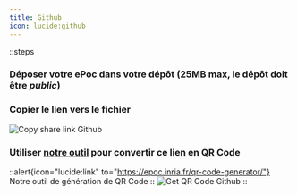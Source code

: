 ```yaml
---
title: Github
icon: lucide:github
---
```


::steps
### Déposer votre ePoc dans votre dépôt (25MB max, le dépôt doit être *public*)
### Copier le lien vers le fichier
![Copy share link Github](images/share-github.png)
### Utiliser [notre outil](/en/tools/qr-code-generator) pour convertir ce lien en QR Code
::alert{icon="lucide:link" to="https://epoc.inria.fr/qr-code-generator/"}
Notre outil de génération de QR Code
::
![Get QR Code Github](images/share-qr-github.png)
::
